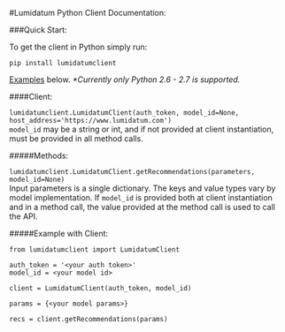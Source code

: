 #Lumidatum Python Client Documentation:

###Quick Start:

To get the client in Python simply run:

`pip install lumidatumclient`

[Examples](#examples) below.
<i>*Currently only Python 2.6 - 2.7 is supported.</i>

####Client:

`lumidatumclient.LumidatumClient(auth_token, model_id=None, host_address='https://www.lumidatum.com')`
<br />
`model_id` may be a string or int, and if not provided at client instantiation, must be provided in all method calls.

#####Methods:

`lumidatumclient.LumidatumClient.getRecommendations(parameters, model_id=None)`
<br />
Input parameters is a single dictionary. The keys and value types vary by model implementation.
If `model_id` is provided both at client instantiation and in a method call, the value provided at the method call is used to call the API.


#####Example with Client:<a name="examples"></a>

```
from lumidatumclient import LumidatumClient

auth_token = '<your auth token>'
model_id = <your model id>

client = LumidatumClient(auth_token, model_id)

params = {<your model params>}

recs = client.getRecommendations(params)
```
